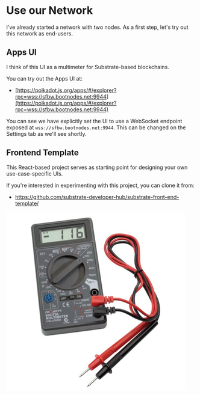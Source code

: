 # Use our Network

I've already started a network with two nodes. As a first step, let's try out this network as end-users.

## Apps UI

I think of this UI as a multimeter for Substrate-based blockchains.

You can try out the Apps UI at:

* [https://polkadot.js.org/apps/#/explorer?rpc=wss://sfbw.bootnodes.net:9944](https://polkadot.js.org/apps/#/explorer?rpc=wss://sfbw.bootnodes.net:9944)

You can see we have explicitly set the UI to use a WebSocket endpoint exposed at `wss://sfbw.bootnodes.net:9944`. This can be changed on the Settings tab as we'll see shortly.

## Frontend Template

This React-based project serves as starting point for designing your own use-case-specific UIs.

If you're interested in experimenting with this project, you can clone it from:

* https://github.com/substrate-developer-hub/substrate-front-end-template/


<!-- slide:break -->

![multimeter](assets/multimeter.jpg)
